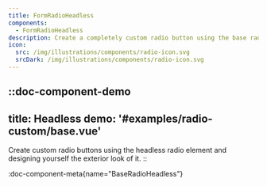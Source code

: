 ```yaml
---
title: FormRadioHeadless
components:
  - FormRadioHeadless
description: Create a completely custom radio button using the base radio element and designing yourself the exterior look of it.
icon:
  src: /img/illustrations/components/radio-icon.svg
  srcDark: /img/illustrations/components/radio-icon.svg
---
```


::doc-component-demo
---
title: Headless
demo: '#examples/radio-custom/base.vue'
---
Create custom radio buttons using the headless radio element and designing yourself the exterior look of it.
::

:doc-component-meta{name="BaseRadioHeadless"}
